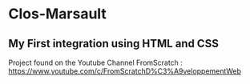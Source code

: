 # Clos-Marsault
## My First integration using HTML and CSS
Project found on the Youtube Channel FromScratch : https://www.youtube.com/c/FromScratchD%C3%A9veloppementWeb
